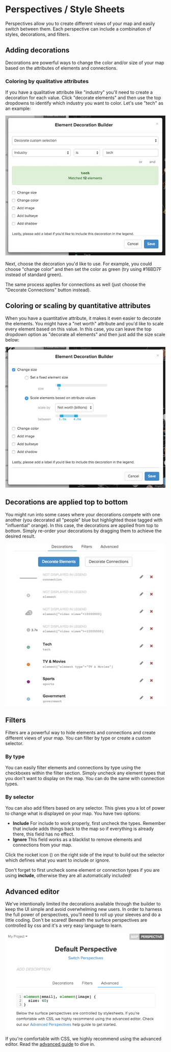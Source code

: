 # Perspectives / Style Sheets

Perspectives allow you to create different views of your map and easily switch between them. Each perspective can include a combination of styles, decorations, and filters.

## Adding decorations

Decorations are powerful ways to change the color and/or size of your map based on the attributes of elements and connections.

### Coloring by qualitative attributes

If you have a qualitative attribute like "industry" you'll need to create a decoration for each value. Click "decorate elements" and then use the top dropdowns to identify which industry you want to color. Let's use "tech" as an example:

![qualitative categories](/images/qualitative-category.jpg)

Next, choose the decoration you'd like to use. For example, you could choose "change color" and then set the color as green (try using #16BD7F instead of standard green).

The same process applies for connections as well (just choose the "Decorate Connections" button instead).

## Coloring or scaling by quantitative attributes

When you have a quantitative attribute, it makes it even easier to decorate the elements. You might have a "net worth" attribute and you'd like to scale every element based on this value. In this case, you can leave the top dropdown option as "decorate all elements" and then just add the size scale below:

![quantitative scale](/images/quantitative-scale.jpg)

## Decorations are applied top to bottom

You might run into some cases where your decorations compete with one another (you decorated all "people" blue but highlighted those tagged with "influential" orange). In this case, the decorations are applied from top to bottom. Simply re-order your decorations by dragging them to achieve the desired result.

<img src="../images/decoration-order.jpg" class="plain">

## Filters

Filters are a powerful way to hide elements and connections and create different views of your map. You can filter by type or create a custom selector.

### By type
You can easily filter elements and connections by type using the checkboxes within the filter section. Simply uncheck any element types that you don't want to display on the map. You can do the same with connection types.

### By selector
You can also add filters based on any selector. This gives you a lot of power to change what is displayed on your map. You have two options:

* **Include** For include to work properly, first uncheck the types. Remember that include adds things back to the map so if everything is already there, this field has no effect.
* **Ignore** This field works as a blacklist to remove elements and connections from your map.

Click the rocket icon (<i class="fa fa-rocket"></i>) on the right side of the input to build out the selector which defines what you want to include or ignore.

<p class="alert alert-danger">
  Don't forget to first uncheck some element or connection types if you are using <strong>include</strong>, otherwise they are all automatically included!
</p>


## Advanced editor

We've intentionally limited the decorations available through the builder to keep the UI simple
and avoid overwhelming new users. In order to harness the full power of perspectives, you'll need to roll up your sleeves and do a little coding. Don't be scared! Beneath the surface perspectives are controlled by css and it's a very easy language to learn.

![default perspective](/images/default-perspective.png)

If you're comfortable with CSS, we highly recommend using the advanced editor. Read the [advanced  guide](/perspectives-advanced.md) to dive in.
